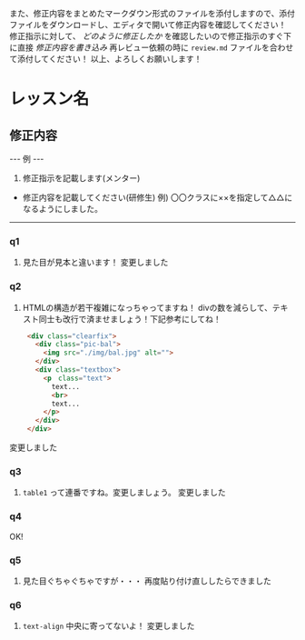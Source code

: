 
また、修正内容をまとめたマークダウン形式のファイルを添付しますので、添付ファイルをダウンロードし、エディタで開いて修正内容を確認してください！
修正指示に対して、 *どのように修正したか* を確認したいので修正指示のすぐ下に直接 *修正内容を書き込み* 
再レビュー依頼の時に `review.md` ファイルを合わせて添付してください！
以上、よろしくお願いします！

# レッスン名
## 修正内容
--- 例 ---
1. 修正指示を記載します(メンター)
  - 修正内容を記載してください(研修生)
    例) 〇〇クラスに××を指定して△△になるようにしました。
----------

### q1
1. 見た目が見本と違います！
変更しました

### q2
1. HTMLの構造が若干複雑になっちゃってますね！
   divの数を減らして、テキスト同士も改行で済ませましょう！下記参考にしてね！
   ```html
    <div class="clearfix">
      <div class="pic-bal">
        <img src="./img/bal.jpg" alt="">
      </div>
      <div class="textbox">
        <p　class="text">
          text...
          <br>
          text...
        </p>
      </div>
    </div>
    ```
変更しました

### q3
1. `table1` って連番ですね。変更しましょう。
変更しました

### q4
OK!


### q5
1. 見た目ぐちゃぐちゃですが・・・
再度貼り付け直ししたらできました

### q6
1. `text-align` 中央に寄ってないよ！
変更しました
